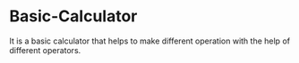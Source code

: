 # Basic-Calculator
It is a basic calculator that helps to make different operation with the help of different operators. 

